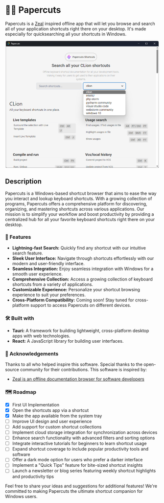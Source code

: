 # 🧑‍🚀 Papercuts

Papercuts is a [Zeal](https://zealdocs.org/) inspired offline app that will let you browse and search all of your application shortcuts right there on your desktop. It's made especially for quicksearching all your shortcuts in Windows.

<p align="center">
  <img style="width: 500px" src="./data/showcase.png" alt="Papercut Showcase"/>
</p>

## Description

Papercuts is a Windows-based shortcut browser that aims to ease the way you interact and lookup keyboard shortcuts. With a growing collection of programs, Papercuts offers a comprehensive platform for discovering, organizing, and mastering shortcuts across various applications. Our mission is to simplify your workflow and boost productivity by providing a centralized hub for all your favorite keyboard shortcuts right there on your desktop.

### 🎁 Features

- **Lightning-fast Search:** Quickly find any shortcut with our intuitive search feature.
- **Sleek User Interface:** Navigate through shortcuts effortlessly with our modern and user-friendly interface.
- **Seamless Integration:** Enjoy seamless integration with Windows for a smooth user experience.
- **Comprehensive Collection:** Access a growing collection of keyboard shortcuts from a variety of applications.
- **Customizable Experience:** Personalize your shortcut browsing experience to suit your preferences.
- **Cross-Platform Compatibility:** Coming soon! Stay tuned for cross-platform support to access Papercuts on different devices.

### 🛠️ Built with

- **Tauri:** A framework for building lightweight, cross-platform desktop apps with web technologies.
- **React:** A JavaScript library for building user interfaces.

### 👏 Acknowledgements

Thanks to all who helped inspire this software. Special thanks to the open-source community for their contributions.
This software is inspired by:

- [Zeal is an offline documentation browser for software developers](https://zealdocs.org/)

### 🗺️ Roadmap

- [x] First UI Implementation
- [x] Open the shortcuts app via a shortcut
- [x] Make the app available from the system tray
- [ ] Improve UI design and user experience
- [ ] Add support for custom shortcut collections
- [ ] Implement cloud storage integration for synchronization across devices
- [ ] Enhance search functionality with advanced filters and sorting options
- [ ] Integrate interactive tutorials for beginners to learn shortcut usage
- [ ] Expand shortcut coverage to include popular productivity tools and software
- [ ] Offer a dark mode option for users who prefer a darker interface
- [ ] Implement a "Quick Tips" feature for bite-sized shortcut insights
- [ ] Launch a newsletter or blog series featuring weekly shortcut highlights and productivity tips

Feel free to share your ideas and suggestions for additional features! We're committed to making Papercuts the ultimate shortcut companion for Windows users.
